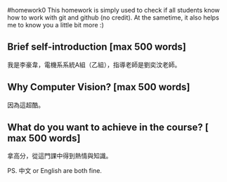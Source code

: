 #homework0
This homework is simply used to check if all students know how to work with git and github (no credit).
At the sametime, it also helps me to know you a little bit more :)

## Brief self-introduction [max 500 words]
我是李豪韋，電機系系統A組（乙組），指導老師是劉奕汶老師。

## Why Computer Vision? [max 500 words]
因為這超酷。

## What do you want to achieve in the course? [ max 500 words]
拿高分，從這門課中得到熱情與知識。

PS. 中文 or English are both fine.
